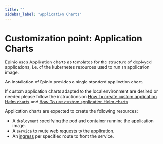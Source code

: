 ```yaml
---
title: ""
sidebar_label: "Application Charts"
---
```


<head>
  <link rel="canonical" href="https://docs.epinio.io/references/customization/appcharts"/>
</head>

# Customization point: Application Charts

Epinio uses Application charts as templates for the structure of deployed applications,
i.e. of the kubernetes resources used to run an application image.

An installation of Epinio provides a single standard application chart.

If custom application charts adapted to the local environment are desired or needed please
follow the instructions on
[How To create custom application Helm charts](../../howtos/create_custom_appcharts.md)
and
[How To use custom application Helm charts](../../howtos/using_custom_appcharts.md).

Application charts are expected to create the following resources:

  - A `deployment` specifying the pod and container running the application image.
  - A `service` to route web requests to the application.
  - An [ingress](lb.md) per specified route to front the service.
